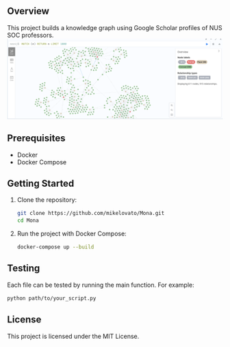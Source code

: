 ## Overview
This project builds a knowledge graph using Google Scholar profiles of NUS SOC professors. 
![Overview](data/kg.png)

## Prerequisites
- Docker
- Docker Compose

## Getting Started
1. Clone the repository:
    ```sh
    git clone https://github.com/mikelovato/Mona.git
    cd Mona
    ```

2. Run the project with Docker Compose:
    ```sh
    docker-compose up --build
    ```

## Testing
Each file can be tested by running the main function. For example:
```sh
python path/to/your_script.py
```

## License
This project is licensed under the MIT License.
